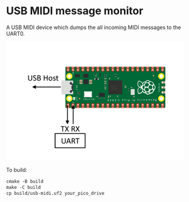 # USB MIDI message monitor

A USB MIDI device which dumps the all incoming MIDI messages to the UART0.

![Shape](https://raw.githubusercontent.com/boochow/pico_test_projects/images/usb-midi/usb-midi-monitor.png)

To build:
```
cmake -B build
make -C build
cp build/usb-midi.uf2 your_pico_drive
```
